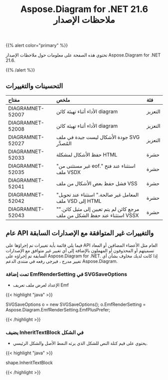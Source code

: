 ﻿---
title: Aspose.Diagram for .NET 21.6 ملاحظات الإصدار
type: docs
weight: 7
url: /ar/net/aspose-diagram-for-net-21-6-release-notes/
---
{{% alert color="primary" %}} 

تحتوي هذه الصفحة على معلومات حول ملاحظات الإصدار Aspose.Diagram for .NET 21.6.

{{% /alert %}} 
## **التحسينات والتغييرات**

|**مفتاح**|**ملخص**|**فئة**|
|:- |:- |:- |
|DIAGRAMNET-52007|الأداء أثناء تهيئة كائن diagram|التعزيز|
|DIAGRAMNET-52008|الأداء أثناء تهيئة كائن diagram|التعزيز|
|DIAGRAMNET-52027|جودة الأشكال ليست جيدة في ملف SVG المُصدَّر|التعزيز|
|DIAGRAMNET-52033|حفظ الأشكال لمشكلة HTML|حشرة|
|DIAGRAMNET-52035|"غير مستثنى من eof." استثناء عند فتح ملف VSDX|حشرة|
|DIAGRAMNET-52041|فشل حفظ بعض الأشكال من ملف VSS|حشرة|
|DIAGRAMNET-52042|"المعامل غير صالحة." استثناء عند تحويل ملف VSD إلى HTML|حشرة|
|DIAGRAMNET-52043|"مرجع كائن لم يتم تعيين إلى مثيل كائن." استثناء عند حفظ الشكل من ملف VSSX|حشرة|

## **عام API والتغييرات غير المتوافقة مع الإصدارات السابقة**
فيما يلي قائمة بأية تغييرات تم إجراؤها على API العام مثل الأعضاء المضافين أو المعاد تسميتهم أو المحذوفون أو المهملون بالإضافة إلى أي تغيير غير متوافق مع الإصدارات السابقة تم إجراؤه على Aspose.Diagram for .NET. إذا كانت لديك مخاوف بشأن أي تغيير مدرج ، فيرجى رفعه في منتدى الدعم Aspose.Diagram.
### **تمت إضافة EmfRenderSetting في SVGSaveOptions**
- الإعداد لعرض ملف تعريف Emf

{{< highlight "java" >}}

SVGSaveOptions o = new SVGSaveOptions();
o.EmfRenderSetting = Aspose.Diagram.EmfRenderSetting.EmfPlusPrefer;

{{< /highlight >}}
### **يضيف InheritTextBlock في الشكل**
- يحتوي على قيم كتلة النص للشكل الذي يرثه النمط الأصل والشكل الرئيسي.



{{< highlight "java" >}}

shape.InheritTextBlock

{{< /highlight >}}





